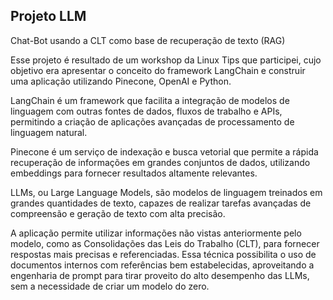 ## Projeto LLM


Chat-Bot usando a CLT como base de recuperação de texto (RAG)

Esse projeto é resultado de um workshop da Linux Tips que participei, cujo objetivo era apresentar o conceito do framework LangChain e construir uma aplicação utilizando Pinecone, OpenAI e Python.

LangChain é um framework que facilita a integração de modelos de linguagem com outras fontes de dados, fluxos de trabalho e APIs, permitindo a criação de aplicações avançadas de processamento de linguagem natural.

Pinecone é um serviço de indexação e busca vetorial que permite a rápida recuperação de informações em grandes conjuntos de dados, utilizando embeddings para fornecer resultados altamente relevantes.

LLMs, ou Large Language Models, são modelos de linguagem treinados em grandes quantidades de texto, capazes de realizar tarefas avançadas de compreensão e geração de texto com alta precisão.

A aplicação permite utilizar informações não vistas anteriormente pelo modelo, como as Consolidações das Leis do Trabalho (CLT), para fornecer respostas mais precisas e referenciadas. Essa técnica possibilita o uso de documentos internos com referências bem estabelecidas, aproveitando a engenharia de prompt para tirar proveito do alto desempenho das LLMs, sem a necessidade de criar um modelo do zero.

